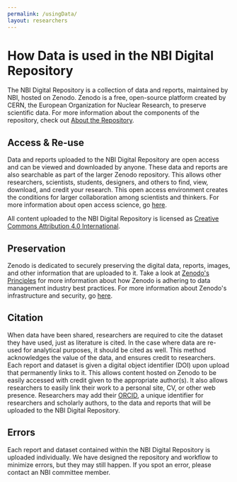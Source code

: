 ```yaml
---
permalink: /usingData/
layout: researchers
---
```


# How Data is used in the NBI Digital Repository

The NBI Digital Repository is a collection of data and reports, maintained by NBI, hosted on Zenodo. Zenodo is a free, open-source platform created by CERN, the European Organization for Nuclear Research, to preserve scientific data.  For more information about the components of the repository, check out [About the Repository](https://nantucketbiodiversity.github.io/NBIdigitalrepo/about/). 

## Access & Re-use

Data and reports uploaded to the NBI Digital Repository are open access and can be viewed and downloaded by anyone. These data and reports are also searchable as part of the larger Zenodo repository. This allows other researchers, scientists, students, designers, and others to find, view, download, and credit your research. This open access environment creates the conditions for larger collaboration among scientists and thinkers. For more information about open access science, go [here](https://nantucketbiodiversity.github.io/NBIdigitalrepo/openSciFAQ/).

All content uploaded to the NBI Digital Repository is licensed as [Creative Commons Attribution 4.0 International](https://creativecommons.org/licenses/by/4.0/legalcode).

## Preservation

Zenodo is dedicated to securely preserving the digital data, reports, images, and other information that are uploaded to it. Take a look at [Zenodo's Principles](https://about.zenodo.org/principles/) for more information about how Zenodo is adhering to data management industry best practices. For more information about Zenodo's infrastructure and security, go [here](https://about.zenodo.org/infrastructure/).

## Citation

When data have been shared, researchers are required to cite the dataset they have used, just as literature is cited. In the case where data are re-used for analytical purposes, it should be cited as well. This method acknowledges the value of the data, and ensures credit to researchers. Each report and dataset is given a digital object identifier (DOI) upon upload that permanently links to it. This allows content hosted on Zenodo to be easily accessed with credit given to the appropriate author(s). It also allows researchers to easily link their work to a personal site, CV, or other web presence. Researchers may add their [ORCID](https://orcid.org/about/membership), a unique identifier for researchers and scholarly authors, to the data and reports that will be uploaded to the NBI Digital Repository.

## Errors 
Each report and dataset contained within the NBI Digital Repository is uploaded individually. We have designed the repository and workflow to minimize errors, but they may still happen. If you spot an error, please contact an NBI committee member.


